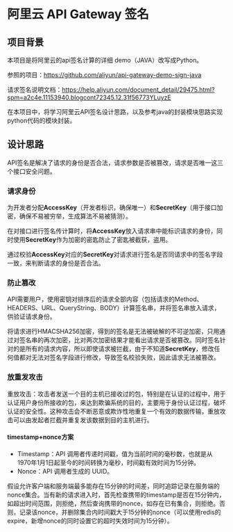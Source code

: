 
#              **阿里云 API Gateway 签名**

##  项目背景

本项目是将阿里云的api签名计算的详细 demo（JAVA）改写成Python。

参照的项目：<https://github.com/aliyun/api-gateway-demo-sign-java>

请求签名说明文档：https://help.aliyun.com/document_detail/29475.html?spm=a2c4e.11153940.blogcont72345.12.31f56773YLuyzE

在本项目中，将学习阿里云API签名设计思路，以及参考java的封装模块思路实现python代码的模块封装。



## 设计思路

API签名是解决了请求的身份是否合法，请求参数是否被篡改，请求是否唯一这三个接口安全问题。

### 请求身份

为开发者分配**AccessKey**（开发者标识，确保唯一）和**SecretKey**（用于接口加密，确保不易被穷举，生成算法不易被猜测）。

在对接口进行签名传计算时，将**AccessKey**放入请求串中能标识请求的身份，同时使用**SecretKey**作为加密的密匙防止了密匙被截获，盗用。

通过校验**AccessKey**对应的**SecretKey**对请求进行签名是否同请求中的签名字段一致，来判断请求的身份是否合法。

###  防止篡改

API需要用户，使用密钥对排序后的请求全部内容（包括请求的Method、HEADERS、URL、QueryString、BODY）计算签名串，并将签名串放入请求，供验证请求身份。

将请求进行HMACSHA256加密，得到的签名是无法被破解的不可逆加密，只用通过对签名串的再次加密，比对两次加密结果才能看出请求是否被篡改。同时签名针对的是所有的请求内容，所以即使请求被拦截，由于不知道**SecretKey**，修改任何值都对无法对签名字段进行修改，导致签名校验失败，因此请求无法被篡改。

### 放重发攻击

重放攻击：攻击者发送一个目的主机已接收过的包，特别是在认证的过程中，用于认证用户身份所接收的包，来达到欺骗系统的目的，主要用于身份认证过程，破坏认证的安全性。这种攻击会不断恶意或欺诈性地重复一个有效的数据传输，重放攻击可以由发起者拦截并重复发该数据到目的主机进行。

#### timestamp+nonce方案

- Timestamp：API 调用者传递时间戳，值为当前时间的毫秒数，也就是从1970年1月1日起至今的时间转换为毫秒，时间戳有效时间为15分钟。
- Nonce：API 调用者生成的 UUID。

假设允许客户端和服务端最多能存在15分钟的时间差，同时追踪记录在服务端的nonce集合。当有新的请求进入时，首先检查携带的timestamp是否在15分钟内，如超出时间范围，则拒绝，然后查询携带的nonce，如存在已有集合，则拒绝。否则，记录该nonce，并删除集合内时间戳大于15分钟的nonce（可以使用redis的expire，新增nonce的同时设置它的超时失效时间为15分钟）。

